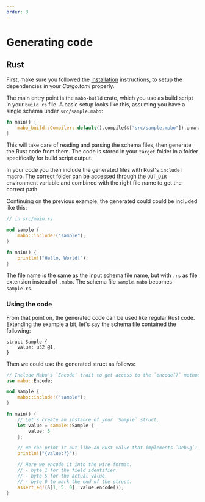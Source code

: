 ```yaml
---
order: 3
---
```


# Generating code

## Rust

First, make sure you followed the [installation](./installation#rust) instructions, to setup the dependencies in your _Cargo.toml_ properly.

The main entry point is the `mabo-build` crate, which you use as build script in your `build.rs` file. A basic setup looks like this, assuming you have a single schema under `src/sample.mabo`:

```rust
fn main() {
    mabo_build::Compiler::default().compile(&["src/sample.mabo"]).unwrap();
}
```

This will take care of reading and parsing the schema files, then generate the Rust code from them. The code is stored in your `target` folder in a folder specifically for build script output.

In your code you then include the generated files with Rust's `include!` macro. The correct folder can be accessed through the `OUT_DIR` environment variable and combined with the right file name to get the correct path.

Continuing on the previous example, the generated could could be included like this:

```rust
// in src/main.rs

mod sample {
    mabo::include!("sample");
}

fn main() {
    println!("Hello, World!");
}
```

The file name is the same as the input schema file name, but with `.rs` as file extension instead of `.mabo`. The schema file `sample.mabo` becomes `sample.rs`.

### Using the code

From that point on, the generated code can be used like regular Rust code. Extending the example a bit, let's say the schema file contained the following:

```mabo
struct Sample {
    value: u32 @1,
}
```

Then we could use the generated struct as follows:

```rust
// Include Mabo's `Encode` trait to get access to the `encode()` method.
use mabo::Encode;

mod sample {
    mabo::include!("sample");
}

fn main() {
    // Let's create an instance of your `Sample` struct.
    let value = sample::Sample {
        value: 5
    };

    // We can print it out like an Rust value that implements `Debug`:
    println!("{value:?}");

    // Here we encode it into the wire format.
    // - byte 1 for the field identifier.
    // - byte 5 for the actual value.
    // - byte 0 to mark the end of the struct.
    assert_eq!(&[1, 5, 0], value.encode());
}
```
